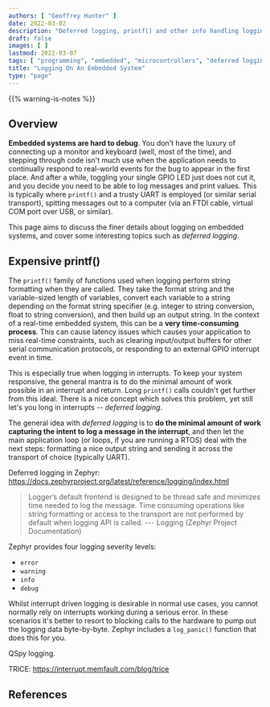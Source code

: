 ```yaml
---
authors: [ "Geoffrey Hunter" ]
date: 2022-03-02
description: "Deferred logging, printf() and other info handling logging properly on embedded systems."
draft: false
images: [ ]
lastmod: 2022-03-07
tags: [ "programming", "embedded", "microcontrollers", "deferred logging", "UART", "serial" ]
title: "Logging On An Embedded System"
type: "page"
---
```


{{% warning-is-notes %}}

## Overview

**Embedded systems are hard to debug**. You don't have the luxury of connecting up a monitor and keyboard (well, most of the time), and stepping through code isn't much use when the application needs to continually respond to real-world events for the bug to appear in the first place. And after a while, toggling your single GPIO LED just does not cut it, and you decide you need to be able to log messages and print values. This is typically where `printf()` and a trusty UART is employed (or similar serial transport), spitting messages out to a computer (via an FTDI cable, virtual COM port over USB, or similar).

This page aims to discuss the finer details about logging on embedded systems, and cover some interesting topics such as _deferred logging_.

## Expensive printf()

The `printf()` family of functions used when logging perform string formatting when they are called. They take the format string and the variable-sized length of variables, convert each variable to a string depending on the format string specifier (e.g. integer to string conversion, float to string conversion), and then build up an output string. In the context of a real-time embedded system, this can be a **very time-consuming process**. This can cause latency issues which causes your application to miss real-time constraints, such as clearing input/output buffers for other serial communication protocols, or responding to an external GPIO interrupt event in time.

This is especially true when logging in interrupts. To keep your system responsive, the general mantra is to do the minimal amount of work possible in an interrupt and return. Long `printf()` calls couldn't get further from this ideal. There is a nice concept which solves this problem, yet still let's you long in interrupts -- _deferred logging_.

The general idea with _deferred logging_ is to **do the minimal amount of work capturing the intent to log a message in the interrupt**, and then let the main application loop (or loops, if you are running a RTOS) deal with the next steps: formatting a nice output string and sending it across the transport of choice (typically UART).

Deferred logging in Zephyr: https://docs.zephyrproject.org/latest/reference/logging/index.html

> Logger’s default frontend is designed to be thread safe and minimizes time needed to log the message. Time consuming operations like string formatting or access to the transport are not performed by default when logging API is called. --- Logging (Zephyr Project Documentation)

Zephyr provides four logging severity levels:

* `error`
* `warning`
* `info`
* `debug`

Whilst interrupt driven logging is desirable in normal use cases, you cannot normally rely on interrupts working during a serious error. In these scenarios it's better to resort to blocking calls to the hardware to pump out the logging data byte-by-byte. Zephyr includes a `log_panic()` function that does this for you.

QSpy logging.

TRICE: https://interrupt.memfault.com/blog/trice

## References

[^bib-zephyr-logging]:  Zephyr (2022, Feb 27). _Logging -- Zephyr Project Documentation_. Retrieved 2022-03-07, from https://docs.zephyrproject.org/latest/reference/logging/index.html.

